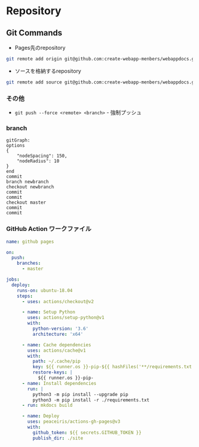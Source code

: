 # Repository

## Git Commands

- Pages先のrepository
```bash 
git remote add origin git@github.com:create-webapp-menbers/webappdocs.github.io.git
```
- ソースを格納するrepository
```bash 
git remote add source git@github.com:create-webapp-menbers/webappdocs.git
```

### その他
* `git push --force <remote> <branch>` - 強制プッシュ
  
### branch

```mermaid
gitGraph:
options
{
    "nodeSpacing": 150,
    "nodeRadius": 10
}
end
commit
branch newbranch
checkout newbranch
commit
commit
checkout master
commit
commit
```

### GitHub Action ワークファイル

```yml
name: github pages

on:
  push:
    branches:
      - master

jobs:
  deploy:
    runs-on: ubuntu-18.04
    steps:
      - uses: actions/checkout@v2

      - name: Setup Python
        uses: actions/setup-python@v1
        with:
          python-version: '3.6'
          architecture: 'x64'

      - name: Cache dependencies
        uses: actions/cache@v1
        with:
          path: ~/.cache/pip
          key: ${{ runner.os }}-pip-${{ hashFiles('**/requirements.txt') }}
          restore-keys: |
            ${{ runner.os }}-pip-
      - name: Install dependencies
        run: |
          python3 -m pip install --upgrade pip
          python3 -m pip install -r ./requirements.txt
      - run: mkdocs build

      - name: Deploy
        uses: peaceiris/actions-gh-pages@v3
        with:
          github_token: ${{ secrets.GITHUB_TOKEN }}
          publish_dir: ./site
```